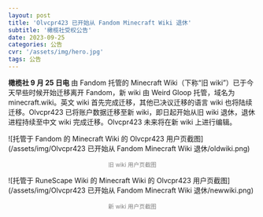 ```yaml
---
layout: post
title: 'Olvcpr423 已开始从 Fandom Minecraft Wiki 退休'
subtitle: '橄榄社受权公告'
date: 2023-09-25
categories: 公告
cvr: '/assets/img/hero.jpg'
tags: 公告
---
```

**橄榄社 9 月 25 日电**  由 Fandom 托管的 Minecraft Wiki（下称“旧 wiki”）已于今天早些时候开始迁移离开 Fandom，新 wiki 由 Weird Gloop 托管，域名为 minecraft.wiki。英文 wiki 首先完成迁移，其他已决议迁移的语言 wiki 也将陆续迁移。Olvcpr423 已将账户数据迁移至新 wiki，即日起开始从旧 wiki 退休，退休进程持续至中文 wiki 完成迁移。Olvcpr423 未来将在新 wiki 上进行编辑。

![托管于 Fandom 的 Minecraft Wiki 的 Olvcpr423 用户页截图](/assets/img/Olvcpr423 已开始从 Fandom Minecraft Wiki 退休/oldwiki.png)
<center><small><font color ="#808080">旧 wiki 用户页截图</font></small></center>

![托管于 RuneScape Wiki 的 Minecraft Wiki 的 Olvcpr423 用户页截图](/assets/img/Olvcpr423 已开始从 Fandom Minecraft Wiki 退休/newwiki.png)
<center><small><font color ="#808080">新 wiki 用户页截图</font></small></center>
